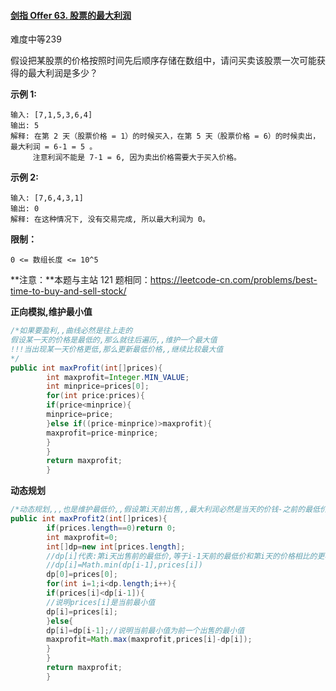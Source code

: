 #### [剑指 Offer 63. 股票的最大利润](https://leetcode-cn.com/problems/gu-piao-de-zui-da-li-run-lcof/)

难度中等239

假设把某股票的价格按照时间先后顺序存储在数组中，请问买卖该股票一次可能获得的最大利润是多少？

**示例 1:**

```
输入: [7,1,5,3,6,4]
输出: 5
解释: 在第 2 天（股票价格 = 1）的时候买入，在第 5 天（股票价格 = 6）的时候卖出，最大利润 = 6-1 = 5 。
     注意利润不能是 7-1 = 6, 因为卖出价格需要大于买入价格。
```

**示例 2:**

```
输入: [7,6,4,3,1]
输出: 0
解释: 在这种情况下, 没有交易完成, 所以最大利润为 0。
```

**限制：**

```
0 <= 数组长度 <= 10^5
```

**注意：**本题与主站 121 题相同：https://leetcode-cn.com/problems/best-time-to-buy-and-sell-stock/

**正向模拟,维护最小值**

```java
/*如果要盈利,,曲线必然是往上走的
假设某一天的价格是最低的,那么就往后遍历,,维护一个最大值
!!!当出现某一天价格更低,那么更新最低价格,,继续比较最大值
*/
public int maxProfit(int[]prices){
        int maxprofit=Integer.MIN_VALUE;
        int minprice=prices[0];
        for(int price:prices){
        if(price<minprice){
        minprice=price;
        }else if((price-minprice)>maxprofit){
        maxprofit=price-minprice;
        }
        }
        return maxprofit;
        }
```

**动态规划**

```Java
/*动态规划,,,也是维护最低价,,假设第i天前出售,,最大利润必然是当天的价钱-之前的最低价*/
public int maxProfit2(int[]prices){
        if(prices.length==0)return 0;
        int maxprofit=0;
        int[]dp=new int[prices.length];
        //dp[i]代表:第i天出售前的最低价,等于i-1天前的最低价和第i天的价格相比的更小值
        //dp[i]=Math.min(dp[i-1],prices[i])
        dp[0]=prices[0];
        for(int i=1;i<dp.length;i++){
        if(prices[i]<dp[i-1]){
        //说明prices[i]是当前最小值
        dp[i]=prices[i];
        }else{
        dp[i]=dp[i-1];//说明当前最小值为前一个出售的最小值
        maxprofit=Math.max(maxprofit,prices[i]-dp[i]);
        }
        }
        return maxprofit;
        }
```
